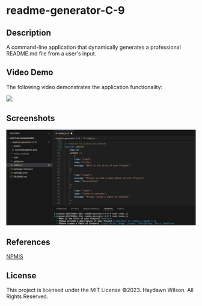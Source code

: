 # readme-generator-C-9


## Description 
A command-line application that dynamically generates a professional README.md file from a user's input.
  
  
## Video Demo

The following video demonstrates the application functionality:

![](assets/images/Starterdemo.png)


## Screenshots

![](assets/demo1.png)
  



## References
[NPMIS](https://www.npmjs.com/package/inquirer)



## License

This project is licensed under the MIT License
©2023. Haydawn Wilson. All Rights Reserved.